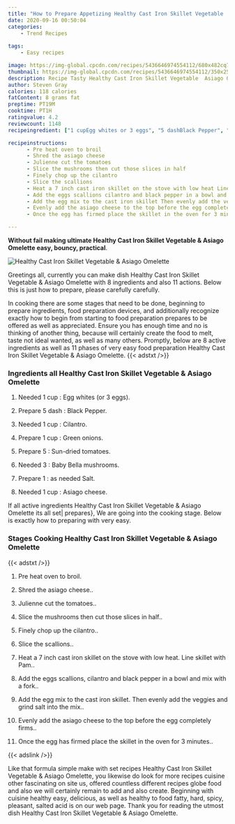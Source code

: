 ```yaml
---
title: "How to Prepare Appetizing Healthy Cast Iron Skillet Vegetable  Asiago Omelette"
date: 2020-09-16 00:50:04
categories:
    - Trend Recipes
    
tags:
    - Easy recipes

image: https://img-global.cpcdn.com/recipes/5436646974554112/680x482cq70/healthy-cast-iron-skillet-vegetable-asiago-omelette-recipe-main-photo.jpg
thumbnail: https://img-global.cpcdn.com/recipes/5436646974554112/350x250cq70/healthy-cast-iron-skillet-vegetable-asiago-omelette-recipe-main-photo.jpg
description: Recipe Tasty Healthy Cast Iron Skillet Vegetable  Asiago Omelette with 8 ingredients and 11 stages of easy cooking.
author: Steven Gray
calories: 118 calories
fatContent: 8 grams fat
preptime: PT19M
cooktime: PT1H
ratingvalue: 4.2
reviewcount: 1148
recipeingredient: ["1 cupEgg whites or 3 eggs", "5 dashBlack Pepper", "1 cupCilantro", "1 cupGreen onions", "5Sundried tomatoes", "3Baby Bella mushrooms", "1as needed Salt", "1 cupAsiago cheese"]

recipeinstructions: 
      - Pre heat oven to broil 
      - Shred the asiago cheese 
      - Julienne cut the tomatoes 
      - Slice the mushrooms then cut those slices in half 
      - Finely chop up the cilantro 
      - Slice the scallions 
      - Heat a 7 inch cast iron skillet on the stove with low heat Line skillet with Pam 
      - Add the eggs scallions cilantro and black pepper in a bowl and mix with a fork 
      - Add the egg mix to the cast iron skillet Then evenly add the veggies and grind salt into the mix 
      - Evenly add the asiago cheese to the top before the egg completely firms 
      - Once the egg has firmed place the skillet in the oven for 3 minutes

---
```




**Without fail making ultimate Healthy Cast Iron Skillet Vegetable &amp; Asiago Omelette easy, bouncy, practical**. 


![Healthy Cast Iron Skillet Vegetable &amp; Asiago Omelette](https://img-global.cpcdn.com/recipes/5436646974554112/680x482cq70/healthy-cast-iron-skillet-vegetable-asiago-omelette-recipe-main-photo.jpg "Healthy Cast Iron Skillet Vegetable &amp; Asiago Omelette")




Greetings all, currently you can make dish Healthy Cast Iron Skillet Vegetable &amp; Asiago Omelette with 8 ingredients and also 11 actions. Below this is just how to prepare, please carefully carefully.

In cooking there are some stages that need to be done, beginning to prepare ingredients, food preparation devices, and additionally recognize exactly how to begin from starting to food preparation prepares to be offered as well as appreciated. Ensure you has enough time and no is thinking of another thing, because will certainly create the food to melt, taste not ideal wanted, as well as many others. Promptly, below are 8 active ingredients as well as 11 phases of very easy food preparation Healthy Cast Iron Skillet Vegetable &amp; Asiago Omelette.
{{< adstxt />}}

### Ingredients all Healthy Cast Iron Skillet Vegetable &amp; Asiago Omelette


1. Needed 1 cup : Egg whites (or 3 eggs).

1. Prepare 5 dash : Black Pepper.

1. Needed 1 cup : Cilantro.

1. Prepare 1 cup : Green onions.

1. Prepare 5 : Sun-dried tomatoes.

1. Needed 3 : Baby Bella mushrooms.

1. Prepare 1 : as needed Salt.

1. Needed 1 cup : Asiago cheese.



If all active ingredients Healthy Cast Iron Skillet Vegetable &amp; Asiago Omelette its all set| prepares}, We are going into the cooking stage. Below is exactly how to preparing with very easy.

### Stages Cooking Healthy Cast Iron Skillet Vegetable &amp; Asiago Omelette

{{< adstxt />}}


1. Pre heat oven to broil.



1. Shred the asiago cheese..



1. Julienne cut the tomatoes..



1. Slice the mushrooms then cut those slices in half..



1. Finely chop up the cilantro..



1. Slice the scallions..



1. Heat a 7 inch cast iron skillet on the stove with low heat. Line skillet with Pam..



1. Add the eggs scallions, cilantro and black pepper in a bowl and mix with a fork..



1. Add the egg mix to the cast iron skillet. Then evenly add the veggies and grind salt into the mix..



1. Evenly add the asiago cheese to the top before the egg completely firms..



1. Once the egg has firmed place the skillet in the oven for 3 minutes..





{{< adslink />}}

Like that formula simple make with set recipes Healthy Cast Iron Skillet Vegetable &amp; Asiago Omelette, you likewise do look for more recipes cuisine other fascinating on site us, offered countless different recipes globe food and also we will certainly remain to add and also create. Beginning with cuisine healthy easy, delicious, as well as healthy to food fatty, hard, spicy, pleasant, salted acid is on our web page. Thank you for reading the utmost dish Healthy Cast Iron Skillet Vegetable &amp; Asiago Omelette.
